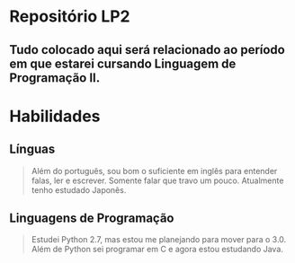 # Repositório LP2
## Tudo colocado aqui será relacionado ao período em que estarei cursando Linguagem de Programação II. 

# Habilidades
## Línguas
> Além do português, sou bom o suficiente em inglês para entender falas, ler e escrever. Somente falar que travo um pouco. Atualmente tenho estudado Japonês.
## Linguagens de Programação
> Estudei Python 2.7, mas estou me planejando para mover para o 3.0. Além de Python sei programar em C e agora estou estudando Java.
